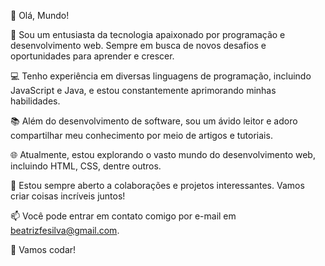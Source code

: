 👋 Olá, Mundo!

🌟 Sou um entusiasta da tecnologia apaixonado por programação e desenvolvimento web. Sempre em busca de novos desafios e oportunidades para aprender e crescer.

💻 Tenho experiência em diversas linguagens de programação, incluindo JavaScript e Java, e estou constantemente aprimorando minhas habilidades.

📚 Além do desenvolvimento de software, sou um ávido leitor e adoro compartilhar meu conhecimento por meio de artigos e tutoriais.

🌐 Atualmente, estou explorando o vasto mundo do desenvolvimento web, incluindo HTML, CSS, dentre outros.

🤝 Estou sempre aberto a colaborações e projetos interessantes. Vamos criar coisas incríveis juntos!

📫 Você pode entrar em contato comigo por e-mail em beatrizfesilva@gmail.com.

🚀 Vamos codar!


<!---
btrzf/btrzf is a ✨ special ✨ repository because its `README.md` (this file) appears on your GitHub profile.
You can click the Preview link to take a look at your changes.
--->
